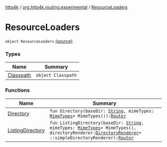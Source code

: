[http4k](../../index.md) / [org.http4k.routing.experimental](../index.md) / [ResourceLoaders](./index.md)

# ResourceLoaders

`object ResourceLoaders` [(source)](https://github.com/http4k/http4k/blob/master/http4k-incubator/src/main/kotlin/org/http4k/routing/experimental/ResourceLoaders.kt#L12)

### Types

| Name | Summary |
|---|---|
| [Classpath](-classpath/index.md) | `object Classpath` |

### Functions

| Name | Summary |
|---|---|
| [Directory](-directory.md) | `fun Directory(baseDir: `[`String`](https://kotlinlang.org/api/latest/jvm/stdlib/kotlin/-string/index.html)`, mimeTypes: `[`MimeTypes`](../../org.http4k.core/-mime-types/index.md)` = MimeTypes()): `[`Router`](../../org.http4k.routing/-router/index.md) |
| [ListingDirectory](-listing-directory.md) | `fun ListingDirectory(baseDir: `[`String`](https://kotlinlang.org/api/latest/jvm/stdlib/kotlin/-string/index.html)`, mimeTypes: `[`MimeTypes`](../../org.http4k.core/-mime-types/index.md)` = MimeTypes(), directoryRenderer: `[`DirectoryRenderer`](../-directory-renderer.md)` = ::simpleDirectoryRenderer): `[`Router`](../../org.http4k.routing/-router/index.md) |
